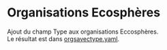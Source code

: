 # Organisations Ecosphères
Ajout du champ Type aux organisations Eccosphères.  
Le résultat est dans [orgsavectype.yaml](orgsavectype.yaml).
